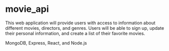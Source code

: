 # movie_api
This web application will provide users with access to information about different movies, directors, and genres. Users will be able to sign up, update their personal information, and create a list of their favorite movies.

MongoDB, Express, React, and Node.js
